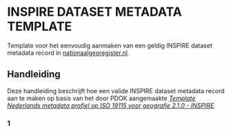 # INSPIRE DATASET METADATA TEMPLATE

Template voor het eenvoudig aanmaken van een geldig INSPIRE dataset metadata record in [nationaalgeoregister.nl](https://nationaalgeoregister.nl/geonetwork/srv/dut/catalog.search#/home).

## Handleiding

Deze handleiding beschrijft hoe een valide INSPIRE dataset metadata record aan te maken op basis van het door PDOK aangemaakte [*Template Nederlands metadata profiel op ISO 19115 voor geografie 2.1.0 - INSPIRE*](https://ngr.acceptatie.nationaalgeoregister.nl/geonetwork/srv/dut/catalog.search#/metadata/C2DFBDBC-5092-11E0-BA8E-B62DE0D72085).



### 1 




